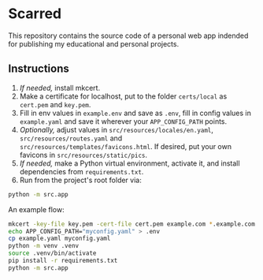 # Scarred

This repository contains the source code of a personal web app indended for publishing my educational and personal projects.

## Instructions

1. *If needed,* install mkcert.
2. Make a certificate for localhost, put to the folder `certs/local` as `cert.pem` and `key.pem`.
3. Fill in env values in `example.env` and save as `.env`, fill in config values in `example.yaml` and save it wherever your `APP_CONFIG_PATH` points.
4. *Optionally,* adjust values in `src/resources/locales/en.yaml`, `src/resources/routes.yaml` and `src/resources/templates/favicons.html`. If desired, put your own favicons in `src/resources/static/pics`.
5. *If needed,* make a Python virtual environment, activate it, and install dependencies from `requirements.txt`.
6. Run from the project's root folder via:

```bash
python -m src.app
```

An example flow:

```bash
mkcert -key-file key.pem -cert-file cert.pem example.com *.example.com
echo APP_CONFIG_PATH="myconfig.yaml" > .env
cp example.yaml myconfig.yaml
python -m venv .venv
source .venv/bin/activate
pip install -r requirements.txt
python -m src.app
```
